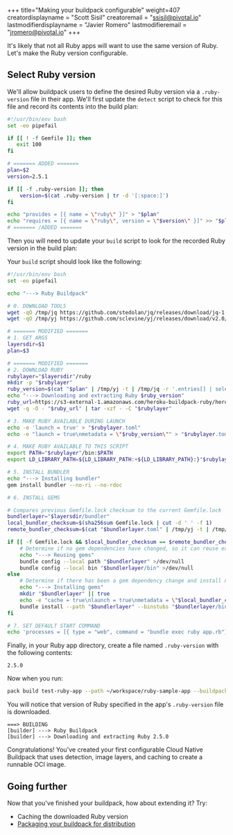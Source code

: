 +++
title="Making your buildpack configurable"
weight=407
creatordisplayname = "Scott Sisil"
creatoremail = "ssisil@pivotal.io"
lastmodifierdisplayname = "Javier Romero"
lastmodifieremail = "jromero@pivotal.io"
+++

It's likely that not all Ruby apps will want to use the same version of Ruby. Let's make the Ruby version configurable.

## Select Ruby version

We'll allow buildpack users to define the desired Ruby version via a `.ruby-version` file in their app. We'll first update the `detect` script to check for
this file and record its contents into the build plan:

```bash
#!/usr/bin/env bash
set -eo pipefail

if [[ ! -f Gemfile ]]; then
   exit 100
fi

# ======= ADDED =======
plan=$2
version=2.5.1

if [[ -f .ruby-version ]]; then
    version=$(cat .ruby-version | tr -d '[:space:]')
fi

echo "provides = [{ name = \"ruby\" }]" > "$plan"
echo "requires = [{ name = \"ruby\", version = \"$version\" }]" >> "$plan"
# ======= /ADDED =======
```

Then you will need to update your `build` script to look for the recorded Ruby version in the build plan:

Your `build` script should look like the following:

```bash
#!/usr/bin/env bash
set -eo pipefail

echo "---> Ruby Buildpack"

# 0. DOWNLOAD TOOLS
wget -qO /tmp/jq https://github.com/stedolan/jq/releases/download/jq-1.5/jq-linux64 && chmod +x /tmp/jq
wget -qO /tmp/yj https://github.com/sclevine/yj/releases/download/v2.0/yj-linux && chmod +x /tmp/yj

# ======= MODIFIED =======
# 1. GET ARGS
layersdir=$1
plan=$3

# ======= MODIFIED =======
# 2. DOWNLOAD RUBY
rubylayer="$layersdir"/ruby
mkdir -p "$rubylayer"
ruby_version=$(cat "$plan" | /tmp/yj -t | /tmp/jq -r '.entries[] | select(.name == "ruby") | .version')
echo "---> Downloading and extracting Ruby $ruby_version"
ruby_url=https://s3-external-1.amazonaws.com/heroku-buildpack-ruby/heroku-18/ruby-$ruby_version.tgz
wget -q -O - "$ruby_url" | tar -xzf - -C "$rubylayer"

# 3. MAKE RUBY AVAILABLE DURING LAUNCH
echo -e 'launch = true' > "$rubylayer.toml"
echo -e "launch = true\nmetadata = \"$ruby_version\"" > "$rubylayer.toml"

# 4. MAKE RUBY AVAILABLE TO THIS SCRIPT
export PATH="$rubylayer"/bin:$PATH
export LD_LIBRARY_PATH=${LD_LIBRARY_PATH:+${LD_LIBRARY_PATH}:}"$rubylayer/lib"

# 5. INSTALL BUNDLER
echo "---> Installing bundler"
gem install bundler --no-ri --no-rdoc

# 6. INSTALL GEMS

# Compares previous Gemfile.lock checksum to the current Gemfile.lock
bundlerlayer="$layersdir/bundler"
local_bundler_checksum=$(sha256sum Gemfile.lock | cut -d ' ' -f 1) 
remote_bundler_checksum=$(cat "$bundlerlayer.toml" | /tmp/yj -t | /tmp/jq -r .metadata 2>/dev/null || echo 'not found')

if [[ -f Gemfile.lock && $local_bundler_checksum == $remote_bundler_checksum ]] ; then
    # Determine if no gem dependencies have changed, so it can reuse existing gems without running bundle install
    echo "---> Reusing gems"
    bundle config --local path "$bundlerlayer" >/dev/null
    bundle config --local bin "$bundlerlayer/bin" >/dev/null
else
    # Determine if there has been a gem dependency change and install new gems to the bundler layer; re-using existing and un-changed gems
    echo "---> Installing gems"
    mkdir "$bundlerlayer" || true
    echo -e "cache = true\nlaunch = true\nmetadata = \"$local_bundler_checksum\"" > "$bundlerlayer.toml"
    bundle install --path "$bundlerlayer" --binstubs "$bundlerlayer/bin"
fi

# 7. SET DEFAULT START COMMAND
echo 'processes = [{ type = "web", command = "bundle exec ruby app.rb"}]' > "$layersdir/launch.toml"
```

Finally, in your Ruby app directory, create a file named `.ruby-version` with the following contents:

```
2.5.0
```

Now when you run:

```bash
pack build test-ruby-app --path ~/workspace/ruby-sample-app --buildpack ~/workspace/ruby-cnb
```

You will notice that version of Ruby specified in the app's `.ruby-version` file is downloaded.

```text
===> BUILDING
[builder] ---> Ruby Buildpack
[builder] ---> Downloading and extracting Ruby 2.5.0
```

Congratulations! You've created your first configurable Cloud Native Buildpack that uses detection, image layers, and caching to create a runnable OCI image.

## Going further

Now that you've finished your buildpack, how about extending it? Try:

- Caching the downloaded Ruby version
- [Packaging your buildpack for distribution][package-a-buildpack]

[package-a-buildpack]: /docs/buildpack-author-guide/package-a-buildpack/